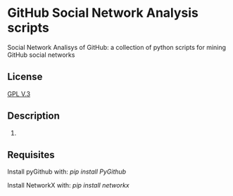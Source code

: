 GitHub Social Network Analysis scripts
======================================

Social Network Analisys of GitHub:
a collection of python scripts for mining GitHub social networks

License
-------
[GPL V.3](http://www.gnu.org/licenses/gpl-3.0.txt)


Description
-----------

1. 

Requisites
----------
Install pyGithub with: 
*pip install PyGithub*

Install NetworkX with: 
*pip install networkx*